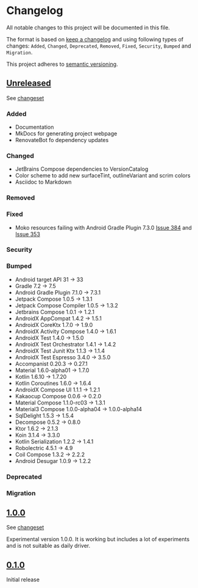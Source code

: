 # Changelog

All notable changes to this project will be documented in this file.

The format is based on [keep a changelog](http://keepachangelog.com/en/1.0.0/) and using following
types of changes: `Added`, `Changed`, `Deprecated`, `Removed`, `Fixed`, `Security`, `Bumped`
and `Migration`.

This project adheres to [semantic versioning](http://semver.org/spec/v2.0.0.html).

## [Unreleased](https://github.com/wmontwe/blueprint-mobile-kmp/releases/latest)

See [changeset](https://github.com/wmontwe/blueprint-mobile-kmp/compare/v1.0.0...main)

### Added

- Documentation
- MkDocs for generating project webpage
- RenovateBot fo dependency updates

### Changed

- JetBrains Compose dependencies to VersionCatalog
- Color scheme to add new surfaceTint, outlineVariant and scrim colors
- Asciidoc to Markdown

### Removed

### Fixed

- Moko resources failing with Android Gradle Plugin 7.3.0 [Issue 384](https://github.com/icerockdev/moko-resources/issues/384) and [Issue 353](https://github.com/icerockdev/moko-resources/issues/353)

### Security

### Bumped

- Android target API 31 -> 33
- Gradle 7.2 -> 7.5
- Android Gradle Plugin 7.1.0 -> 7.3.1
- Jetpack Compose 1.0.5 -> 1.3.1
- Jetpack Compose Compiler 1.0.5 -> 1.3.2
- Jetbrains Compose 1.0.1 -> 1.2.1
- AndroidX AppCompat 1.4.2 -> 1.5.1
- AndroidX CoreKtx 1.7.0 -> 1.9.0
- AndroidX Activity Compose 1.4.0 -> 1.6.1
- AndroidX Test 1.4.0 -> 1.5.0
- AndroidX Test Orchestrator 1.4.1 -> 1.4.2
- AndroidX Test Junit Ktx 1.1.3 -> 1.1.4
- AndroidX Test Espresso 3.4.0 -> 3.5.0
- Accompanist 0.20.3 -> 0.27.1
- Material 1.6.0-alpha01 -> 1.7.0
- Kotlin 1.6.10 -> 1.7.20
- Kotlin Coroutines 1.6.0 -> 1.6.4
- AndroidX Compose UI 1.1.1 -> 1.2.1
- Kakaocup Compose 0.0.6 -> 0.2.0
- Material Compose 1.1.0-rc03 -> 1.3.1
- Material3 Compose 1.0.0-alpha04 -> 1.0.0-alpha14
- SqlDelight 1.5.3 -> 1.5.4
- Decompose 0.5.2 -> 0.8.0
- Ktor 1.6.2 -> 2.1.3
- Koin 3.1.4 -> 3.3.0
- Kotlin Serialization 1.2.2 -> 1.4.1
- Robolectric 4.5.1 -> 4.9
- Coil Compose 1.3.2 -> 2.2.2
- Android Desugar 1.0.9 -> 1.2.2

### Deprecated

### Migration

## [1.0.0](https://github.com/wmontwe/blueprint-mobile-kmp/releases/tag/v0.0.1)

See [changeset](https://github.com/wmontwe/blueprint-mobile-kmp/compare/v0.1.0...v1.0.0)

Experimental version 1.0.0. It is working but includes a lot of experiments and is not suitable as daily driver.

## [0.1.0](https://github.com/wmontwe/blueprint-mobile-kmp/releases/tag/v0.1.0)

Initial release
